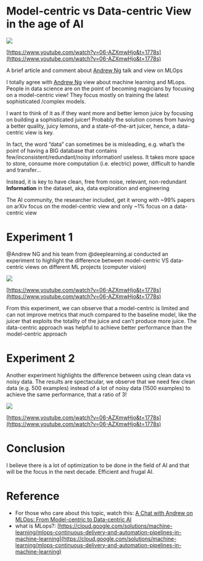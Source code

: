 
# Model-centric vs Data-centric View in the age of AI

![](https://miro.medium.com/max/700/1*8-iTY972tpfrazb7Q2xsJw.png)

[https://www.youtube.com/watch?v=06-AZXmwHjo&t=1778s](https://www.youtube.com/watch?v=06-AZXmwHjo&t=1778s)

A brief article and comment about  [Andrew Ng](https://www.linkedin.com/in/ACoAAAqBL5gBXJ8MGhQh-qHYyxAOW-DYlHM3VLg)  talk and view on MLOps

I totally agree with  [Andrew Ng](https://www.linkedin.com/feed/?trk=homepage-basic_google-one-tap-submit#)  view about machine learning and MLops. People in data science are on the point of becoming magicians by focusing on a model-centric view! They focus mostly on training the latest sophisticated /complex models.

I want to think of it as if they want more and better lemon juice by focusing on building a sophisticated juicer! Probably the solution comes from having a better quality, juicy lemons, and a state-of-the-art juicer, hence, a  data-centric view is key.

In fact, the word “data” can sometimes be is misleading, e.g. what’s the point of having a BIG database that contains few/inconsistent/redundant/noisy information! useless. It takes more space to store, consume more computation (i.e. electric) power, difficult to handle and transfer…

Instead,  it is key to have clean, free from noise, relevant, non-redundant **Information** in the dataset, aka, data exploration and engineering

The AI community, the researcher included, get it wrong with ~99% papers on arXiv focus on the model-centric view and only ~1% focus on a data-centric view

# Experiment 1

@Andrew NG and his team from @deeplearning.ai conducted an experiment to highlight the difference between model-centric VS data-centric views on different ML projects (computer vision)

![](https://miro.medium.com/max/700/0*vO2TwvfnOJfIRJSV)

[https://www.youtube.com/watch?v=06-AZXmwHjo&t=1778s](https://www.youtube.com/watch?v=06-AZXmwHjo&t=1778s)

From this experiment, we can observe that a model-centric is limited and can not improve metrics that much compared to the baseline model, like the juicer that exploits the totality of the juice and can’t produce more juice. The data-centric approach was helpful to achieve better performance than the model-centric approach

# Experiment 2

Another experiment highlights the difference between using clean data vs noisy data. The results are spectacular, we observe that we need few clean data (e.g. 500 examples) instead of a lot of noisy data (1500 examples) to achieve the same performance, that a ratio of 3!

![](https://miro.medium.com/max/700/0*4g-SDVrX1rR3zCk8)

[https://www.youtube.com/watch?v=06-AZXmwHjo&t=1778s](https://www.youtube.com/watch?v=06-AZXmwHjo&t=1778s)

# Conclusion

I believe there is a lot of optimization to be done in the field of AI and that will be the focus in the next decade. Efficient and frugal AI.

# Reference

-   For those who care about this topic, watch this:  [A Chat with Andrew on MLOps: From Model-centric to Data-centric AI](https://www.youtube.com/watch?v=06-AZXmwHjo)
-   what is MLops?:  [https://cloud.google.com/solutions/machine-learning/mlops-continuous-delivery-and-automation-pipelines-in-machine-learning](https://cloud.google.com/solutions/machine-learning/mlops-continuous-delivery-and-automation-pipelines-in-machine-learning)